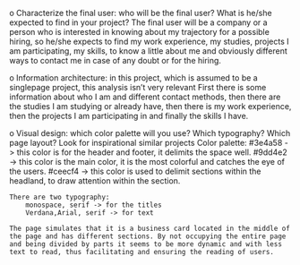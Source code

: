 o Characterize the final user: who will be the final user? What is he/she
expected to find in your project?
    The final user will be a company or a person who is interested in knowing about my trajectory for a possible hiring, so he/she expects to find my work experience, my studies, projects I am participating, my skills, to know a little about me and obviously different ways to contact me in case of any doubt or for the hiring.

o Information architecture: in this project, which is assumed to be a singlepage project, this analysis isn’t very relevant
    First there is some information about who I am and different contact methods, then there are the studies I am studying or already have, then there is my work experience, then the projects I am participating in and finally the skills I have.

o Visual design: which color palette will you use? Which typography?
Which page layout? Look for inspirational similar projects
    Color palette:
        #3e4a58 -> this color is for the header and footer, it delimits the space well.
        #9dd4e2 -> this color is the main color, it is the most colorful and catches the eye of the users.
        #ceecf4 -> this color is used to delimit sections within the headland, to draw attention within the section.

    There are two typography:
        monospace, serif -> for the titles
        Verdana,Arial, serif -> for text

    The page simulates that it is a business card located in the middle of the page and has different sections. By not occupying the entire page and being divided by parts it seems to be more dynamic and with less text to read, thus facilitating and ensuring the reading of users.

